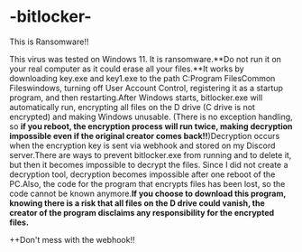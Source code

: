 # -bitlocker-
This is Ransomware!!

This virus was tested on Windows 11. It is ransomware.**Do not run it on your real computer as it could erase all your files.**It works by downloading key.exe and key1.exe to the path C:Program FilesCommon Fileswindows, turning off User Account Control, registering it as a startup program, and then restarting.After Windows starts, bitlocker.exe will automatically run, encrypting all files on the D drive (C drive is not encrypted) and making Windows unusable. (There is no exception handling, so **if you reboot, the encryption process will run twice, making decryption impossible even if the original creator comes back!!**)Decryption occurs when the encryption key is sent via webhook and stored on my Discord server.There are ways to prevent bitlocker.exe from running and to delete it, but then it becomes impossible to decrypt the files. Since I did not create a decryption tool, decryption becomes impossible after one reboot of the PC.Also, the code for the program that encrypts files has been lost, so the code cannot be known anymore.**If you choose to download this program, knowing there is a risk that all files on the D drive could vanish, the creator of the program disclaims any responsibility for the encrypted files.**

++Don't mess with the webhook!!
